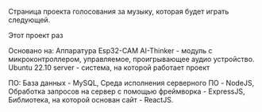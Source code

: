 Страница проекта голосования за музыку, которая будет играть следующей.

Этот проект раз

Основано на:
Аппаратура
Esp32-CAM AI-Thinker - модуль с микроконтроллером, управляемое, проигрывающее аудио устройство.
Ubuntu 22.10 server - система, на которой работает проект

ПО:
База данных - MySQL,
Среда исполнения серверного ПО - NodeJS,
Обработка запросов на сервер с помощью фреймворка - ExpressJS,
Библиотека, на которой основан сайт - ReactJS.
